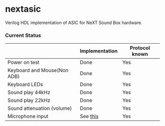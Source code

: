 # nextasic

Verilog HDL implementation of ASIC for NeXT Sound Box hardware.

### Current Status

|      |Implementation|Protocol known|
| ---- | ---- | ---- |
|Power on test|Done|Yes|
|Keyboard and Mouse(Non ADB)|Done|Yes|
|Keyboard LEDs|Done|Yes|
|Sound play 44kHz|Done|Yes|
|Sound play 22kHz|Done|Yes|
|Sound attenuation (volume)|Done|Yes|
|Microphone input|See [this](https://github.com/novi/ossc/pull/2/files)|Yes|
